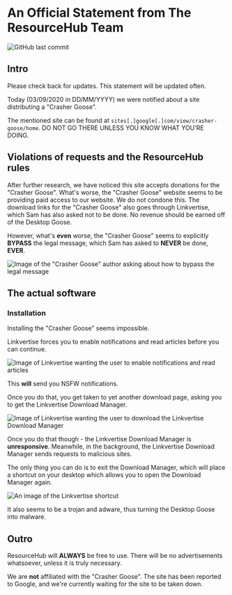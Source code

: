 # An Official Statement from The ResourceHub Team

![GitHub last commit](https://img.shields.io/github/last-commit/desktopgooseunofficial/statement?label=Last%20edit&logo=github)

## Intro

Please check back for updates. This statement will be updated often.

Today (03/09/2020 in DD/MM/YYYY) we were notified about a site distributing a "Crasher Goose". 

The mentioned site can be found at `sites[.]google[.]com/view/crasher-goose/home`. DO NOT GO THERE UNLESS YOU KNOW WHAT YOU'RE DOING.

## Violations of requests and the ResourceHub rules

After further research, we have noticed this site accepts donations for the "Crasher Goose". What's worse, the "Crasher Goose" website seems to be providing paid access to our website. We do not condone this. The download links for the "Crasher Goose" also goes through Linkvertise, which Sam has also asked not to be done. No revenue should be earned off of the Desktop Goose.

However, what's **even** worse, the "Crasher Goose" seems to explicitly **BYPASS** the legal message, which Sam has asked to **NEVER** be done, **EVER**.

![Image of the "Crasher Goose" author asking about how to bypass the legal message](https://i.imgur.com/HAwAGkp.png)

## The actual software

### Installation

Installing the "Crasher Goose" seems impossible.

Linkvertise forces you to enable notifications and read articles before you can continue.

![Image of Linkvertise wanting the user to enable notifications and read articles](https://i.imgur.com/4AkLapt.png)

This **will** send you NSFW notifications.

Once you do that, you get taken to yet another download page, asking you to get the Linkvertise Download Manager.

![Image of Linkvertise wanting the user to download the Linkvertise Download Manager](https://i.imgur.com/6X9ty9d.png)

Once you do that though - the Linkvertise Download Manager is **unresponsive**. Meanwhile, in the background, the Linkvertise Download Manager sends requests to malicious sites.

The only thing you can do is to exit the Download Manager, which will place a shortcut on your desktop which allows you to open the Download Manager again.

![An image of the Linkvertise shortcut](https://i.imgur.com/ZgJ3WlM.png)

It also seems to be a trojan and adware, thus turning the Desktop Goose into malware.

## Outro

ResourceHub will **ALWAYS** be free to use. There will be no advertisements whatsoever, unless it is truly necessary.

We are **not** affiliated with the "Crasher Goose". The site has been reported to Google, and we're currently waiting for the site to be taken down.
